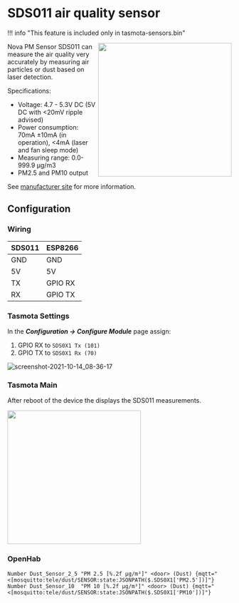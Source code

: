 # SDS011 air quality sensor

!!! info "This feature is included only in tasmota-sensors.bin" 

<img src="https://github.com/arendst/arendst.github.io/blob/master/media/wemos/pm2.5_sensor_sds011.jpg?raw=true" align=right width=300>

Nova PM Sensor SDS011 can measure the air quality very accurately by measuring air particles or dust based on laser detection.

Specifications:

* Voltage: 4.7 - 5.3V DC (5V DC with <20mV ripple advised)
* Power consumption: 70mA ±10mA (in operation), <4mA (laser and fan sleep mode)
* Measuring range: 0.0-999.9 μg/m3
* PM2.5 and PM10 output

See [manufacturer site](http://www.inovafitness.com/en/a/chanpinzhongxin/95.html) for more information.

## Configuration

### Wiring
| SDS011   | ESP8266 |
|---|---|
|GND   |GND   |
|5V   |5V   |
|TX |GPIO RX   |
|RX   |GPIO TX   |

### Tasmota Settings
In the **_Configuration -> Configure Module_** page assign:
1. GPIO RX to `SDS0X1 Tx (101)`
2. GPIO TX to `SDS0X1 Rx (70)`

![screenshot-2021-10-14_08-36-17](https://user-images.githubusercontent.com/174291/137264541-128ce4c2-c08e-46f2-9700-d4c30679870d.png)


### Tasmota Main
After reboot of the device the displays the SDS011 measurements.

<img src="https://github.com/arendst/arendst.github.io/blob/master/media/wemos/wemos_sds0x1_main_marked.jpg?raw=true" width=300>

### OpenHab

```sensors.items
Number Dust_Sensor_2_5 "PM 2.5 [%.2f µg/m³]" <door> (Dust) {mqtt="<[mosquitto:tele/dust/SENSOR:state:JSONPATH($.SDS0X1['PM2.5'])]"}
Number Dust_Sensor_10  "PM 10 [%.2f µg/m³]" <door> (Dust) {mqtt="<[mosquitto:tele/dust/SENSOR:state:JSONPATH($.SDS0X1['PM10'])]"}
```
